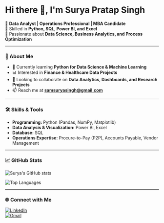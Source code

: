 # Hi there 👋, I'm Surya Pratap Singh  

🔹 **Data Analyst | Operations Professional | MBA Candidate**  
🔹 Skilled in **Python, SQL, Power BI, and Excel**  
🔹 Passionate about **Data Science, Business Analytics, and Process Optimization**  

---

### 👀 About Me  
- 🌱 Currently learning **Python for Data Science & Machine Learning**  
- 📊 Interested in **Finance & Healthcare Data Projects**  
- 💞️ Looking to collaborate on **Data Analytics, Dashboards, and Research Projects**  
- 📫 Reach me at **samsuryasingh@gmail.com**  

---

### 🛠️ Skills & Tools  
- **Programming:** Python (Pandas, NumPy, Matplotlib)  
- **Data Analysis & Visualization:** Power BI, Excel  
- **Database:** SQL  
- **Operations Expertise:** Procure-to-Pay (P2P), Accounts Payable, Vendor Management  

---

### 📈 GitHub Stats  
![Surya's GitHub stats](https://github-readme-stats.vercel.app/api?username=suryach8953&show_icons=true&theme=tokyonight)  

![Top Languages](https://github-readme-stats.vercel.app/api/top-langs/?username=suryach8953&layout=compact&theme=tokyonight)  

---

### 🌐 Connect with Me  
[![LinkedIn](https://img.shields.io/badge/LinkedIn-Connect-blue)](www.linkedin.com/in/89suryasingh)  
[![Gmail](https://img.shields.io/badge/Email-Contact-red)](mailto:samsuryasingh@gmail.com)  
